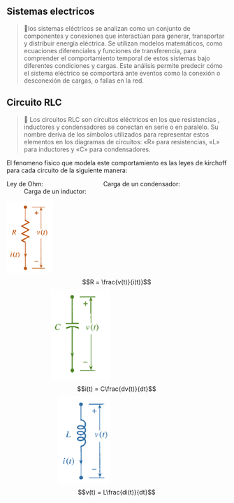 ## Sistemas electricos
>🔑los sistemas eléctricos se analizan como un conjunto de componentes y conexiones que interactúan para generar, transportar y distribuir energía eléctrica. Se utilizan modelos matemáticos, como ecuaciones diferenciales y funciones de transferencia, para comprender el comportamiento temporal de estos sistemas bajo diferentes condiciones y cargas. Este análisis permite predecir cómo el sistema eléctrico se comportará ante eventos como la conexión o desconexión de cargas, o fallas en la red.

## Circuito RLC
>🔑 Los circuitos RLC son circuitos eléctricos en los que resistencias , inductores y condensadores se conectan en serie o en paralelo. Su nombre deriva de los símbolos utilizados para representar estos elementos en los diagramas de circuitos: «R» para resistencias, «L» para inductores y «C» para condensadores.<br>

El fenomeno fisico que modela este comportamiento es las leyes de kirchoff para cada circuito de la siguiente manera:

Ley de Ohm: &nbsp;&nbsp;&nbsp;&nbsp;&nbsp;&nbsp;&nbsp;&nbsp;&nbsp;&nbsp;&nbsp;&nbsp;&nbsp;&nbsp;&nbsp;&nbsp;&nbsp;&nbsp; &nbsp;&nbsp;&nbsp;&nbsp;&nbsp;&nbsp;&nbsp;&nbsp;&nbsp;&nbsp;&nbsp;&nbsp;&nbsp;&nbsp;
Carga de un condensador:
&nbsp;&nbsp;&nbsp;&nbsp;&nbsp;&nbsp;&nbsp;&nbsp;&nbsp;&nbsp;&nbsp;&nbsp;&nbsp;&nbsp;&nbsp;&nbsp;&nbsp;&nbsp; &nbsp;&nbsp;&nbsp;&nbsp;&nbsp;&nbsp;&nbsp;&nbsp;&nbsp;
Carga de un inductor:


![image](Imagenes/f.png) &nbsp;  $$R = \frac{v(t)}{i(t)}$$
&nbsp;&nbsp;&nbsp;&nbsp;&nbsp;&nbsp;&nbsp;&nbsp;&nbsp;&nbsp;&nbsp;&nbsp;&nbsp;&nbsp;&nbsp;&nbsp; &nbsp;&nbsp;&nbsp;&nbsp;&nbsp;&nbsp;&nbsp;&nbsp;&nbsp;![image](Imagenes/g.png) &nbsp;  $$i(t) = C\frac{dv(t)}{dt}$$
&nbsp;&nbsp;&nbsp;&nbsp;&nbsp;&nbsp;&nbsp;&nbsp;&nbsp;&nbsp;&nbsp;&nbsp;&nbsp;&nbsp;&nbsp;&nbsp;&nbsp;&nbsp; &nbsp;&nbsp;&nbsp;&nbsp;&nbsp;&nbsp;&nbsp;&nbsp;&nbsp;&nbsp;&nbsp;![image](Imagenes/h.png) &nbsp;  $$v(t) = L\frac{di(t)}{dt}$$
